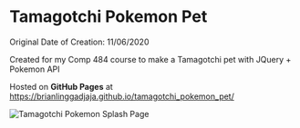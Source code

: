 # Tamagotchi Pokemon Pet

Original Date of Creation: 11/06/2020

Created for my Comp 484 course to make a Tamagotchi pet with JQuery + Pokemon API

Hosted on **GitHub Pages** at
https://brianlinggadjaja.github.io/tamagotchi_pokemon_pet/

![Tamagotchi Pokemon Splash Page](https://repository-images.githubusercontent.com/310752560/3c44f200-2061-11eb-9cd9-be1231a39f91)
